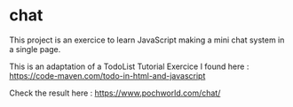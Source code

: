 # chat
This project is an exercice to learn JavaScript making a mini chat system in a single page.

This is an adaptation of a TodoList Tutorial Exercice I found here : https://code-maven.com/todo-in-html-and-javascript

Check the result here : https://www.pochworld.com/chat/
